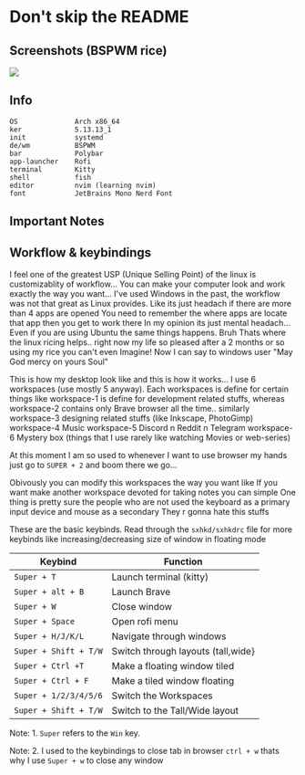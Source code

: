 # Don't skip the README
## Screenshots (BSPWM rice)
<img src = "https://cdn.discordapp.com/attachments/846673042893832195/886930186757615656/unknown.png">

## Info 
```
OS              Arch x86_64
ker             5.13.13_1
init            systemd
de/wm           BSPWM
bar             Polybar
app-launcher    Rofi
terminal        Kitty
shell           fish
editor          nvim (learning nvim)
font            JetBrains Mono Nerd Font
```
## Important Notes 


## Workflow & keybindings
I feel one of the greatest USP (Unique Selling Point) of the linux is customizablity of workflow... You can make your computer look and work exactly the way you want...
I've used Windows in the past, the workflow was not that great as Linux provides. Like its just headach if there are more than 4 apps are opened You need to remember the where apps are locate that app then you get to work there In my opinion its just mental headach...
Even if you are using Ubuntu the same things happens. Bruh
Thats where the linux ricing helps..
right now my life so pleased after a 2 months or so using my rice you can't even Imagine! Now I can say to windows user "May God mercy on yours Soul" 

This is how my desktop look like and this is how it works...
I use 6 workspaces (use mostly 5 anyway). Each workspaces is define for certain things like workspace-1 is define for development related stuffs, whereas workspace-2 contains only Brave browser all the time..
similarly workspace-3 designing related stuffs (like Inkscape, PhotoGimp)
workspace-4 Music
workspace-5 Discord n Reddit n Telegram
workspace-6 Mystery box (things that I use rarely like watching Movies or web-series)

At this moment I am so used to whenever I want to use browser my hands just go to `SUPER + 2` and boom there we go...

Obivously you can modify this workspaces the way you want like If you want make another workspace devoted for taking notes you can simple
One thing is pretty sure the people who are not used the keyboard as a primary input device and mouse as a secondary They r gonna hate this stuffs 

These are the basic keybinds. Read through the `sxhkd/sxhkdrc` file for more keybinds like increasing/decreasing size of window in floating mode

|        Keybind           |                 Function                 |
| ------------------------ | ---------------------------------------- |
| `Super + T`              | Launch terminal (kitty)                  |
| `Super + alt + B`        | Launch Brave                             |
| `Super + W`              | Close window                             |
| `Super + Space`          | Open rofi menu                           |
| `Super + H/J/K/L`        | Navigate through windows                 |
| `Super + Shift + T/W`    | Switch through layouts (tall,wide}       |
| `Super + Ctrl +T`        | Make a floating window tiled             |
| `Super + Ctrl + F`       | Make a tiled window floating             |
| `Super + 1/2/3/4/5/6`    | Switch the Workspaces                    |
| `Super + Shift + T/W`    | Switch to the Tall/Wide layout           |

Note: 1. `Super` refers to the `Win` key.

Note: 2. I used to the keybindings to close tab in browser `ctrl + w` thats why I use `Super + w` to close any window
